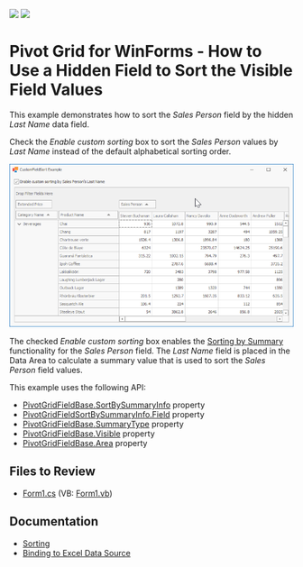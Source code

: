 <!-- default badges list -->
[![](https://img.shields.io/badge/Open_in_DevExpress_Support_Center-FF7200?style=flat-square&logo=DevExpress&logoColor=white)](https://supportcenter.devexpress.com/ticket/details/E331)
[![](https://img.shields.io/badge/📖_How_to_use_DevExpress_Examples-e9f6fc?style=flat-square)](https://docs.devexpress.com/GeneralInformation/403183)
<!-- default badges end -->

# Pivot Grid for WinForms - How to Use a Hidden Field to Sort the Visible Field Values

This example demonstrates how to sort the _Sales Person_ field by the hidden _Last Name_ data field.

Check the _Enable custom sorting_ box to sort the _Sales Person_ values by _Last Name_ instead of the default alphabetical sorting order.

![](./images/screenshot.png)

The checked _Enable custom sorting_ box enables the [Sorting by Summary](https://docs.devexpress.com/WindowsForms/9726/controls-and-libraries/pivot-grid/data-shaping/sorting/sorting-by-summary) functionality for the _Sales Person_ field. The _Last Name_ field is placed in the Data Area to calculate a summary value that is used to sort the _Sales Person_ field values.

This example uses the following API:

* [PivotGridFieldBase.SortBySummaryInfo](https://docs.devexpress.com/CoreLibraries/DevExpress.XtraPivotGrid.PivotGridFieldBase.SortBySummaryInfo) property
* [PivotGridFieldSortBySummaryInfo.Field](https://docs.devexpress.com/CoreLibraries/DevExpress.XtraPivotGrid.PivotGridFieldSortBySummaryInfo.Field) property
* [PivotGridFieldBase.SummaryType](https://docs.devexpress.com/CoreLibraries/DevExpress.XtraPivotGrid.PivotGridFieldBase.SummaryType) property
* [PivotGridFieldBase.Visible](https://docs.devexpress.com/CoreLibraries/DevExpress.XtraPivotGrid.PivotGridFieldBase.Visible) property
* [PivotGridFieldBase.Area](https://docs.devexpress.com/CoreLibraries/DevExpress.XtraPivotGrid.PivotGridFieldBase.Area) property

## Files to Review

* [Form1.cs](./CS/CustomSortingExample/Form1.cs) (VB: [Form1.vb](./VB/CustomSortingExample/Form1.vb))

## Documentation

* [Sorting](https://docs.devexpress.com/WindowsForms/1809)
* [Binding to Excel Data Source](https://docs.devexpress.com/WindowsForms/115529)
